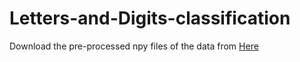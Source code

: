 # Letters-and-Digits-classification

Download the pre-processed npy files of the data from <a href="https://drive.google.com/drive/folders/1mM0AXR0dk0fFucac0bRi7SrIl90g3KJK?usp=sharing">
Here
</a>
